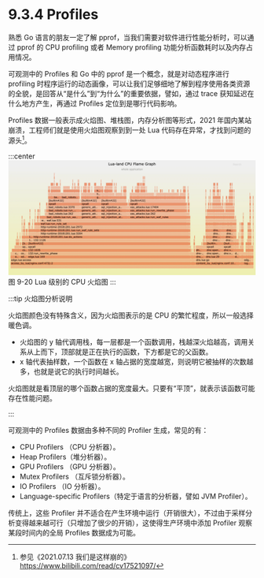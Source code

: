 # 9.3.4 Profiles

熟悉 Go 语言的朋友一定了解 pprof，当我们需要对软件进行性能分析时，可以通过 pprof 的 CPU profiling 或者 Memory profiling 功能分析函数耗时以及内存占用情况。

可观测中的 Profiles 和 Go 中的 pprof 是一个概念，就是对动态程序进行 profiling 时程序运行的动态画像，可以让我们足够细地了解到程序使用各类资源的全貌，是回答从“是什么”到“为什么”的重要依据，譬如，通过 trace 获知延迟在什么地方产生，再通过 Profiles 定位到是哪行代码影响。

Profiles 数据一般表示成火焰图、堆栈图，内存分析图等形式，2021 年国内某站崩溃，工程师们就是使用火焰图观察到到一处 Lua 代码存在异常，才找到问题的源头[^1]。

:::center
  ![](../assets/lua-cpu-flame-graph.webp)<br/>
  图 9-20 Lua 级别的 CPU 火焰图
:::

:::tip 火焰图分析说明

火焰图颜色没有特殊含义，因为火焰图表示的是 CPU 的繁忙程度，所以一般选择暖色调。

- 火焰图的 y 轴代调用栈，每一层都是一个函数调用，栈越深火焰越高，调用关系从上而下，顶部就是正在执行的函数，下方都是它的父函数。
- x 轴代表抽样数，一个函数在 x 轴占据的宽度越宽，则说明它被抽样的次数越多，也就是说它的执行时间越长。

火焰图就是看顶层的哪个函数占据的宽度最大。只要有“平顶”，就表示该函数可能存在性能问题。

:::

可观测中的 Profiles 数据由多种不同的 Profiler 生成，常见的有：

- CPU Profilers （CPU 分析器）。
- Heap Profilers（堆分析器）。
- GPU Profilers （GPU 分析器）。
- Mutex Profilers （互斥锁分析器）。
- IO Profilers （IO 分析器）。
- Language-specific Profilers（特定于语言的分析器，譬如 JVM Profiler）。

传统上，这些 Profiler 并不适合在产生环境中运行（开销很大），不过由于采样分析变得越来越可行（只增加了很少的开销），这使得生产环境中添加 Profiler 观察某段时间内的全局 Profiles 数据成为可能。

[^1]: 参见《2021.07.13 我们是这样崩的》https://www.bilibili.com/read/cv17521097/